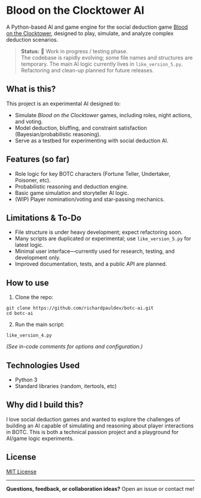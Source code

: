 # Blood on the Clocktower AI

A Python-based AI and game engine for the social deduction game [Blood on the Clocktower](https://www.bloodontheclocktower.com/), designed to play, simulate, and analyze complex deduction scenarios.

> **Status:** 🚧 Work in progress / testing phase.  
> The codebase is rapidly evolving; some file names and structures are temporary. The main AI logic currently lives in `like_version_5.py`. Refactoring and clean-up planned for future releases.

## What is this?

This project is an experimental AI designed to:
- Simulate *Blood on the Clocktower* games, including roles, night actions, and voting.
- Model deduction, bluffing, and constraint satisfaction (Bayesian/probabilistic reasoning).
- Serve as a testbed for experimenting with social deduction AI.

## Features (so far)
- Role logic for key BOTC characters (Fortune Teller, Undertaker, Poisoner, etc).
- Probabilistic reasoning and deduction engine.
- Basic game simulation and storyteller AI logic.
- (WIP) Player nomination/voting and star-passing mechanics.

## Limitations & To-Do
- File structure is under heavy development; expect refactoring soon.
- Many scripts are duplicated or experimental; use `like_version_5.py` for latest logic.
- Minimal user interface—currently used for research, testing, and development only.
- Improved documentation, tests, and a public API are planned.

## How to use

1. Clone the repo:
```
git clone https://github.com/richardpauldev/botc-ai.git
cd botc-ai
```
2. Run the main script:
```
like_version_4.py
```
*(See in-code comments for options and configuration.)*

## Technologies Used


- Python 3
- Standard libraries (random, itertools, etc)

## Why did I build this?

I love social deduction games and wanted to explore the challenges of building an AI capable of simulating and reasoning about player interactions in BOTC. This is both a technical passion project and a playground for AI/game logic experiments.

## License

[MIT License](/LICENSE)

---

**Questions, feedback, or collaboration ideas?** Open an issue or contact me!
